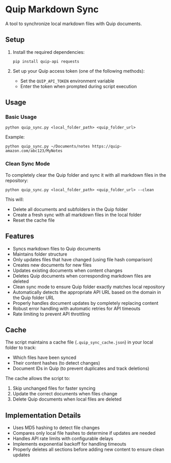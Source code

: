 # Quip Markdown Sync

A tool to synchronize local markdown files with Quip documents.

## Setup

1. Install the required dependencies:
   ```
   pip install quip-api requests
   ```

2. Set up your Quip access token (one of the following methods):
   - Set the `QUIP_API_TOKEN` environment variable
   - Enter the token when prompted during script execution

## Usage

### Basic Usage

```
python quip_sync.py <local_folder_path> <quip_folder_url>
```

Example:
```
python quip_sync.py ~/Documents/notes https://quip-amazon.com/abc123/MyNotes
```

### Clean Sync Mode

To completely clear the Quip folder and sync it with all markdown files in the repository:

```
python quip_sync.py <local_folder_path> <quip_folder_url> --clean
```

This will:
- Delete all documents and subfolders in the Quip folder
- Create a fresh sync with all markdown files in the local folder
- Reset the cache file

## Features

- Syncs markdown files to Quip documents
- Maintains folder structure
- Only updates files that have changed (using file hash comparison)
- Creates new documents for new files
- Updates existing documents when content changes
- Deletes Quip documents when corresponding markdown files are deleted
- Clean sync mode to ensure Quip folder exactly matches local repository
- Automatically detects the appropriate API URL based on the domain in the Quip folder URL
- Properly handles document updates by completely replacing content
- Robust error handling with automatic retries for API timeouts
- Rate limiting to prevent API throttling

## Cache

The script maintains a cache file (`.quip_sync_cache.json`) in your local folder to track:
- Which files have been synced
- Their content hashes (to detect changes)
- Document IDs in Quip (to prevent duplicates and track deletions)

The cache allows the script to:
1. Skip unchanged files for faster syncing
2. Update the correct documents when files change
3. Delete Quip documents when local files are deleted

## Implementation Details

- Uses MD5 hashing to detect file changes
- Compares only local file hashes to determine if updates are needed
- Handles API rate limits with configurable delays
- Implements exponential backoff for handling timeouts
- Properly deletes all sections before adding new content to ensure clean updates